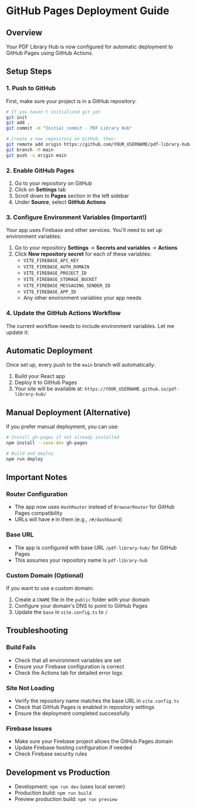 # GitHub Pages Deployment Guide

## Overview
Your PDF Library Hub is now configured for automatic deployment to GitHub Pages using GitHub Actions.

## Setup Steps

### 1. Push to GitHub
First, make sure your project is in a GitHub repository:

```bash
# If you haven't initialized git yet
git init
git add .
git commit -m "Initial commit - PDF Library Hub"

# Create a new repository on GitHub, then:
git remote add origin https://github.com/YOUR_USERNAME/pdf-library-hub.git
git branch -M main
git push -u origin main
```

### 2. Enable GitHub Pages
1. Go to your repository on GitHub
2. Click on **Settings** tab
3. Scroll down to **Pages** section in the left sidebar
4. Under **Source**, select **GitHub Actions**

### 3. Configure Environment Variables (Important!)
Your app uses Firebase and other services. You'll need to set up environment variables:

1. Go to your repository **Settings** → **Secrets and variables** → **Actions**
2. Click **New repository secret** for each of these variables:
   - `VITE_FIREBASE_API_KEY`
   - `VITE_FIREBASE_AUTH_DOMAIN`
   - `VITE_FIREBASE_PROJECT_ID`
   - `VITE_FIREBASE_STORAGE_BUCKET`
   - `VITE_FIREBASE_MESSAGING_SENDER_ID`
   - `VITE_FIREBASE_APP_ID`
   - Any other environment variables your app needs

### 4. Update the GitHub Actions Workflow
The current workflow needs to include environment variables. Let me update it:

## Automatic Deployment
Once set up, every push to the `main` branch will automatically:
1. Build your React app
2. Deploy it to GitHub Pages
3. Your site will be available at: `https://YOUR_USERNAME.github.io/pdf-library-hub/`

## Manual Deployment (Alternative)
If you prefer manual deployment, you can use:

```bash
# Install gh-pages if not already installed
npm install --save-dev gh-pages

# Build and deploy
npm run deploy
```

## Important Notes

### Router Configuration
- The app now uses `HashRouter` instead of `BrowserRouter` for GitHub Pages compatibility
- URLs will have `#` in them (e.g., `/#/dashboard`)

### Base URL
- The app is configured with base URL `/pdf-library-hub/` for GitHub Pages
- This assumes your repository name is `pdf-library-hub`

### Custom Domain (Optional)
If you want to use a custom domain:
1. Create a `CNAME` file in the `public` folder with your domain
2. Configure your domain's DNS to point to GitHub Pages
3. Update the `base` in `vite.config.ts` to `/`

## Troubleshooting

### Build Fails
- Check that all environment variables are set
- Ensure your Firebase configuration is correct
- Check the Actions tab for detailed error logs

### Site Not Loading
- Verify the repository name matches the base URL in `vite.config.ts`
- Check that GitHub Pages is enabled in repository settings
- Ensure the deployment completed successfully

### Firebase Issues
- Make sure your Firebase project allows the GitHub Pages domain
- Update Firebase hosting configuration if needed
- Check Firebase security rules

## Development vs Production
- Development: `npm run dev` (uses local server)
- Production build: `npm run build`
- Preview production build: `npm run preview`
